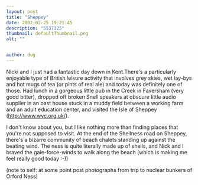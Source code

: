 ```yaml
---
layout: post
title: "Sheppey"
date: 2002-02-25 19:21:45
description: "5537325"
thumbnail: defaultThumbnail.png
alt: ""


author: dug
---
```


<p>Nicki and I just had a fantastic day down in Kent.There's a particularly enjoyable type of British leisure activity that involves grey skies, wet lay-bys and hot mugs of tea (or pints of real ale) and today was definitely one of those. Had lunch in a gorgeous little pub in the Creek in Faversham (very good bitter), dropped off broken Snell speakers at obscure little audio supplier in an oast house stuck in a muddy field between a working farm and an adult education center, and visited the Isle of Sheppey (<a href="http://www.wyc.org.uk/">http://www.wyc.org.uk/</a>).</p>

<p>I don't know about you, but I like nothing more than finding places that you're not supposed to visit. At the end of the Shellness road on Sheppey, there's a bizarre community of beach chalets standing up against the beating wind. The ness is quite literally made up of shells, and Nick and I braved the gale-force-winds to walk along the beach (which is making me feel really good today :-))</p>

<p>(note to self: at some point post photographs from trip to nuclear bunkers of Orford Ness)</p>
